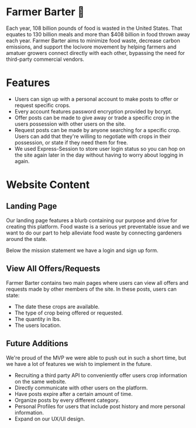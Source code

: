 # Farmer Barter 🍅
Each year, 108 billion pounds of food is wasted in the United States. That equates to 130 billion meals and more than $408 billion in food thrown away each year. Farmer Barter aims to minimize food waste, decrease carbon emissions, and support the locivore movement by helping farmers and amatuer growers connect directly with each other, bypassing the need for third-party commercial vendors.

# Features
- Users can sign up with a personal account to make posts to offer or request specific crops.
- Every account features password encryption provided by bcrypt.
- Offer posts can be made to give away or trade a specific crop in the users possession with other users on the site.
- Request posts can be made by anyone searching for a specific crop. Users can add that they're willing to negotiate with crops in their possession, or state if they need them for free.
- We used Express-Session to store user login status so you can hop on the site again later in the day without having to worry about logging in again.

# Website Content
## Landing Page
Our landing page features a blurb containing our purpose and drive for creating this platform. Food waste is a serious yet preventable issue and we want to do our part to help alleviate food waste by connecting gardeners around the state.

Below the mission statement we have a login and sign up form.

## View All Offers/Requests
Farmer Barter contains two main pages where users can view all offers and requests made by other members of the site. In these posts, users can state:
- The date these crops are available.
- The type of crop being offered or requested.
- The quantity in lbs.
- The users location.

## Future Additions
We're proud of the MVP we were able to push out in such a short time, but we have a lot of features we wish to implement in the future.
- Recruiting a third party API to conveniently offer users crop information on the same website.
- Directly communicate with other users on the platform.
- Have posts expire after a certain amount of time.
- Organize posts by every different category.
- Personal Profiles for users that include post history and more personal information.
- Expand on our UX/UI design.